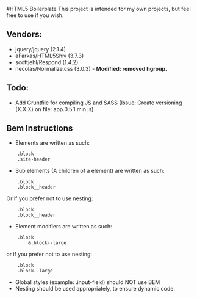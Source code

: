 #HTML5 Boilerplate
This project is intended for my own projects, but feel free to use if you wish.

## Vendors:
* jquery/jquery (2.1.4)
* aFarkas/HTML5Shiv (3.7.3)
* scottjehl/Respond (1.4.2)
* necolas/Normalize.css (3.0.3) - __Modified: removed hgroup.__

## Todo:
* Add Gruntfile for compiling JS and SASS (Issue: Create versioning (X.X.X) on file: app.0.5.1.min.js)

## Bem Instructions
* Elements are written as such: 
```
	.block
	.site-header
```

* Sub elements (A children of a element) are written as such:
```
	.block
	.block__header
```
Or if you prefer not to use nesting:
```
	.block
	.block__header
```

* Element modifiers are written as such:
```
	.block
		&.block--large
```

or if you prefer not to use nesting:
```
	.block
	.block--large
```
* Global styles (example: .input-field) should NOT use BEM
* Nesting should be used appropriately, to ensure dynamic code.
